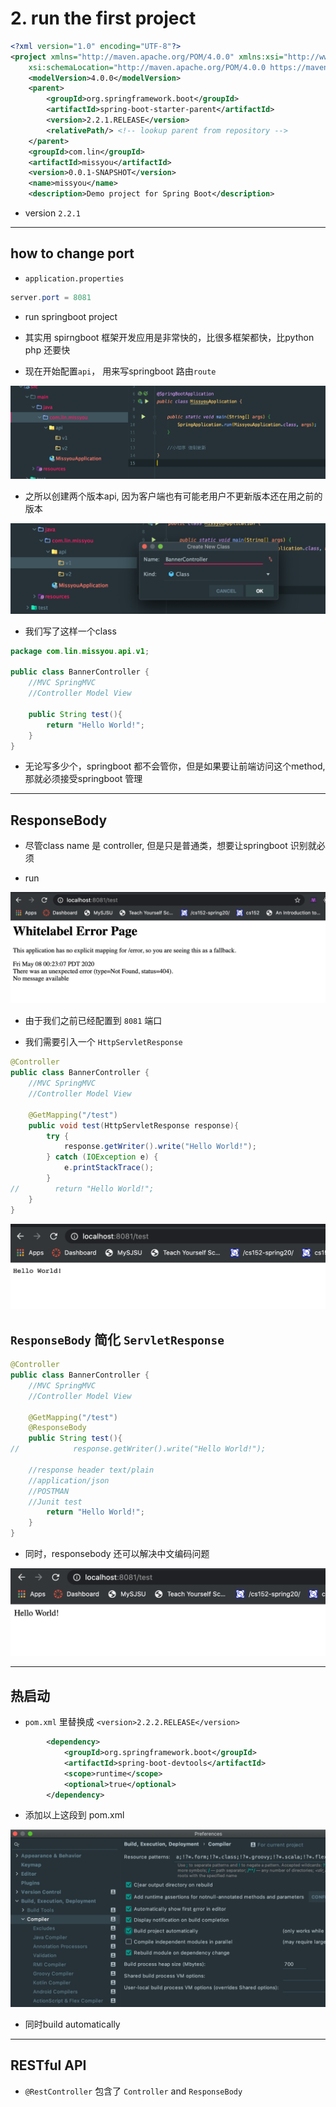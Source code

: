 # 2. run the first project

```xml
<?xml version="1.0" encoding="UTF-8"?>
<project xmlns="http://maven.apache.org/POM/4.0.0" xmlns:xsi="http://www.w3.org/2001/XMLSchema-instance"
	xsi:schemaLocation="http://maven.apache.org/POM/4.0.0 https://maven.apache.org/xsd/maven-4.0.0.xsd">
	<modelVersion>4.0.0</modelVersion>
	<parent>
		<groupId>org.springframework.boot</groupId>
		<artifactId>spring-boot-starter-parent</artifactId>
		<version>2.2.1.RELEASE</version>
		<relativePath/> <!-- lookup parent from repository -->
	</parent>
	<groupId>com.lin</groupId>
	<artifactId>missyou</artifactId>
	<version>0.0.1-SNAPSHOT</version>
	<name>missyou</name>
	<description>Demo project for Spring Boot</description>

```

- version `2.2.1`

---

## how to change port

- `application.properties`

```java
server.port = 8081
```

- run springboot project

- 其实用 spirngboot 框架开发应用是非常快的，比很多框架都快，比python php 还要快

- 现在开始配置`api`， 用来写springboot 路由`route`

![](img/2020-05-08-00-02-33.png)

- 之所以创建两个版本api, 因为客户端也有可能老用户不更新版本还在用之前的版本

![](img/2020-05-08-00-04-25.png)

- 我们写了这样一个class

```java
package com.lin.missyou.api.v1;

public class BannerController {
    //MVC SpringMVC
    //Controller Model View

    public String test(){
        return "Hello World!";
    }
}
```

- 无论写多少个，springboot 都不会管你，但是如果要让前端访问这个method, 那就必须接受springboot 管理



---

## ResponseBody

- 尽管class name 是 controller, 但是只是普通类，想要让springboot 识别就必须

- run 

![](img/2020-05-08-00-23-22.png)

- 由于我们之前已经配置到 `8081` 端口

- 我们需要引入一个 `HttpServletResponse` 

```java
@Controller
public class BannerController {
    //MVC SpringMVC
    //Controller Model View

    @GetMapping("/test")
    public void test(HttpServletResponse response){
        try {
            response.getWriter().write("Hello World!");
        } catch (IOException e) {
            e.printStackTrace();
        }
//        return "Hello World!";
    }
}
```

![](img/2020-05-08-00-29-26.png)


## `ResponseBody` 简化 `ServletResponse`

```java
@Controller
public class BannerController {
    //MVC SpringMVC
    //Controller Model View

    @GetMapping("/test")
    @ResponseBody
    public String test(){
//            response.getWriter().write("Hello World!");

    //response header text/plain
    //application/json
    //POSTMAN
    //Junit test
        return "Hello World!";
    }
}

```

- 同时，responsebody 还可以解决中文编码问题

![](img/2020-05-08-00-35-52.png)

---


## 热启动


- `pom.xml` 里替换成 `<version>2.2.2.RELEASE</version>`


```xml
        <dependency>
            <groupId>org.springframework.boot</groupId>
            <artifactId>spring-boot-devtools</artifactId>
            <scope>runtime</scope>
            <optional>true</optional>
        </dependency>
```

- 添加以上这段到 pom.xml


![](img/2021-01-04-13-25-56.png)

- 同时build automatically

---

## RESTful API

- `@RestController` 包含了 `Controller` and `ResponseBody`



